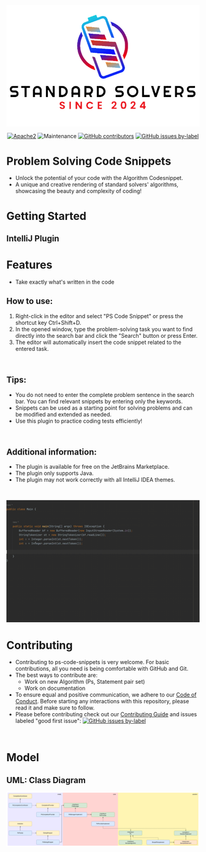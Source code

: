 ![logo](./docs/img/logo.png)


<div align="center">
    <a href="https://www.apache.org/licenses/LICENSE-2.0"><img src="https://img.shields.io/badge/license-Apache2-green.svg?style=for-the-badge" alt="Apache2"></a>
    <img src="https://img.shields.io/maintenance/yes/2024?style=for-the-badge" alt="Maintenance">
    <a href="https://github.com/StandardSolvers/ps-code-snippets/graphs/contributors"><img src="https://img.shields.io/github/contributors/StandardSolvers/ps-code-snippets?style=for-the-badge" alt="GitHub contributors"></a>
    <a href="https://github.com/StandardSolvers/ps-code-snippets/contribute"><img src="https://img.shields.io/github/issues/StandardSolvers/ps-code-snippets/good%20first%20issue?style=for-the-badge" alt="GitHub issues by-label"></a>        
</div>

# Problem Solving Code Snippets
- Unlock the potential of your code with the Algorithm Codesnippet.
- A unique and creative rendering of standard solvers' algorithms, showcasing the beauty and complexity of coding!

# Getting Started
## IntelliJ Plugin

# Features
- Take exactly what's written in the code
## How to use:
1. Right-click in the editor and select "PS Code Snippet" or press the shortcut key Ctrl+Shift+D.
2. In the opened window, type the problem-solving task you want to find directly 
into the search bar and click the "Search" button or press Enter.
3. The editor will automatically insert the code snippet related to the entered task.
<br>

## Tips:
- You do not need to enter the complete problem sentence in the search bar.
 You can find relevant snippets by entering only the keywords.
- Snippets can be used as a starting point for solving problems and can be modified
 and extended as needed.
- Use this plugin to practice coding tests efficiently!
<br>

## Additional information:
- The plugin is available for free on the JetBrains Marketplace.
- The plugin only supports Java.
- The plugin may not work correctly with all IntelliJ IDEA themes.
<br>

![gif](./docs/img/disjoint-set.gif)
<br>

# Contributing
- Contributing to ps-code-snippets is very welcome. For basic contributions, all you need is being comfortable with GitHub and Git.
- The best ways to contribute are:
    - Work on new Algorithm (Ps, Statement pair set)
    - Work on documentation
- To ensure equal and positive communication, we adhere to our [Code of Conduct](./CODE_OF_CONDUCT.md). Before starting any interactions with this repository, please read it and make sure to follow.
- Please before contributing check out our [Contributing Guide](./CONTRIBUTING.md) and issues labeled "good first issue": [![GitHub issues by-label](https://img.shields.io/github/issues/StandardSolvers/ps-code-snippets/good%20first%20issue?style=for-the-badge)](https://github.com/StandardSolvers/ps-code-snippets/contribute)
<br>

# Model
## UML: Class Diagram
![uml](./docs/img/uml.png)




